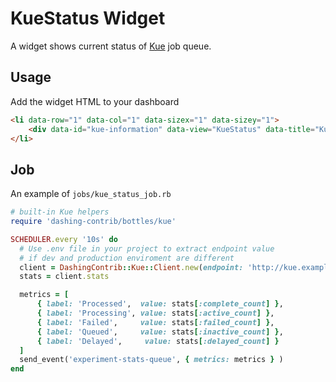 KueStatus Widget
=====

A widget shows current status of [Kue](https://github.com/learnboost/kue) job queue.

## Usage

Add the widget HTML to your dashboard

```html
<li data-row="1" data-col="1" data-sizex="1" data-sizey="1">
    <div data-id="kue-information" data-view="KueStatus" data-title="Kue information"></div>
</li>
````

## Job

An example of `jobs/kue_status_job.rb`

```ruby
# built-in Kue helpers
require 'dashing-contrib/bottles/kue'

SCHEDULER.every '10s' do
  # Use .env file in your project to extract endpoint value
  # if dev and production enviroment are different
  client = DashingContrib::Kue::Client.new(endpoint: 'http://kue.example.com')
  stats = client.stats

  metrics = [
      { label: 'Processed',  value: stats[:complete_count] },
      { label: 'Processing', value: stats[:active_count] },
      { label: 'Failed',     value: stats[:failed_count] },
      { label: 'Queued',     value: stats[:inactive_count] },
      { label: 'Delayed',     value: stats[:delayed_count] }
  ]
  send_event('experiment-stats-queue', { metrics: metrics } )
end
````
